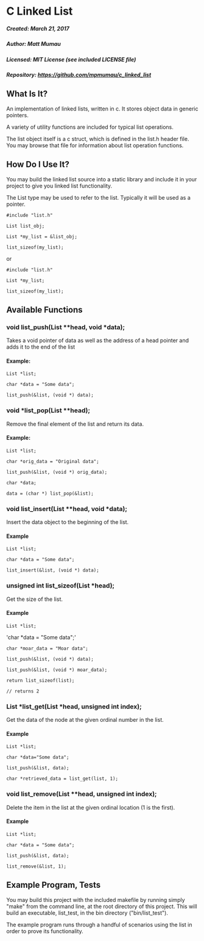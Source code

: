 # C Linked List
##### Created:  March 21, 2017

##### Author:   Matt Mumau

##### Licensed: MIT License (see included LICENSE file)

##### Repository: https://github.com/mpmumau/c_linked_list

## What Is It?
An implementation of linked lists, written in c. It stores object data in 
generic pointers.

A variety of utility functions are included for typical list operations.

The list object itself is a c struct, which is defined in the list.h header 
file. You may browse that file for information about list operation functions.

## How Do I Use It?
You may build the linked list source into a static library and include it in
your project to give you linked list functionality. 

The List type may be used to refer to the list. Typically it will be used as a
pointer.

`#include "list.h"`

`List list_obj;`

`List *my_list = &list_obj;`

`list_sizeof(my_list);`

or

`#include "list.h"`

`List *my_list;`

`list_sizeof(my_list);`


## Available Functions

### void list_push(List **head, void *data);
Takes a void pointer of data as well as the address of a head pointer and adds
it to the end of the list

#### Example:

`List *list;`

`char *data = "Some data";`

`list_push(&list, (void *) data);`

### void *list_pop(List **head);
Remove the final element of the list and return its data.

#### Example:

`List *list;`

`char *orig_data = "Original data";`

`list_push(&list, (void *) orig_data);`

`char *data;`

`data = (char *) list_pop(&list);`

### void list_insert(List **head, void *data);
Insert the data object to the beginning of the list.

#### Example

`List *list;`

`char *data = "Some data";`

`list_insert(&list, (void *) data);`

### unsigned int list_sizeof(List *head);
Get the size of the list.

#### Example

`List *list;`

'char *data = "Some data";'

`char *moar_data = "Moar data";`

`list_push(&list, (void *) data);`

`list_push(&list, (void *) moar_data);`

`return list_sizeof(list);`

`// returns 2`

### List *list_get(List *head, unsigned int index);
Get the data of the node at the given ordinal number in the list.

#### Example

`List *list;`

`char *data="Some data";`

`list_push(&list, data);`

`char *retrieved_data = list_get(list, 1);`

### void list_remove(List **head, unsigned int index);
Delete the item in the list at the given ordinal location (1 is the first).

#### Example

`List *list;`

`char *data = "Some data";`

`list_push(&list, data);`

`list_remove(&list, 1);`

## Example Program, Tests
You may build this project with the included makefile by running simply "make"
from the command line, at the root directory of this project. This will build
an executable, list_test, in the bin directory ("bin/list_test").

The example program runs through a handful of scenarios using the list in order
to prove its functionality.



